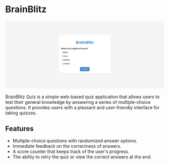 # BrainBlitz

![BrainBlitz App](images/BrainBlitz.jpeg)

BrainBlitz Quiz is a simple web-based quiz application that allows users to test their general knowledge by answering a series of multiple-choice questions. It provides users with a pleasant and user-friendly interface for taking quizzes.

## Features

- Multiple-choice questions with randomized answer options.
- Immediate feedback on the correctness of answers.
- A score counter that keeps track of the user's progress.
- The ability to retry the quiz or view the correct answers at the end.
